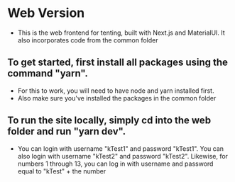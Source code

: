 # Web Version

* This is the web frontend for tenting, built with Next.js and MaterialUI. It also incorporates code from the common folder 

## To get started, first install all packages using the command "yarn". 
* For this to work, you will need to have node and yarn installed first. 
* Also make sure you've installed the packages in the common folder

## To run the site locally, simply cd into the web folder and run "yarn dev". 
* You can login with username "kTest1" and password "kTest1". You can also login with username "kTest2" and password "kTest2". Likewise, for numbers 1 through 13, you can log in with username and password equal to "kTest" + the number
